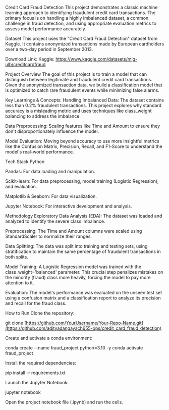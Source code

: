 Credit Card Fraud Detection
This project demonstrates a classic machine learning approach to identifying fraudulent credit card transactions. The primary focus is on handling a highly imbalanced dataset, a common challenge in fraud detection, and using appropriate evaluation metrics to assess model performance accurately.

Dataset
This project uses the "Credit Card Fraud Detection" dataset from Kaggle. It contains anonymized transactions made by European cardholders over a two-day period in September 2013.

Download Link: Kaggle: https://www.kaggle.com/datasets/mlg-ulb/creditcardfraud

Project Overview
The goal of this project is to train a model that can distinguish between legitimate and fraudulent credit card transactions. Given the anonymized transaction data, we build a classification model that is optimized to catch rare fraudulent events while minimizing false alarms.

Key Learnings & Concepts:
Handling Imbalanced Data: The dataset contains less than 0.2% fraudulent transactions. This project explores why standard accuracy is a misleading metric and uses techniques like class_weight balancing to address the imbalance.

Data Preprocessing: Scaling features like Time and Amount to ensure they don't disproportionately influence the model.

Model Evaluation: Moving beyond accuracy to use more insightful metrics like the Confusion Matrix, Precision, Recall, and F1-Score to understand the model's real-world performance.

Tech Stack
Python

Pandas: For data loading and manipulation.

Scikit-learn: For data preprocessing, model training (Logistic Regression), and evaluation.

Matplotlib & Seaborn: For data visualization.

Jupyter Notebook: For interactive development and analysis.

Methodology
Exploratory Data Analysis (EDA): The dataset was loaded and analyzed to identify the severe class imbalance.

Preprocessing: The Time and Amount columns were scaled using StandardScaler to normalize their ranges.

Data Splitting: The data was split into training and testing sets, using stratification to maintain the same percentage of fraudulent transactions in both splits.

Model Training: A Logistic Regression model was trained with the class_weight='balanced' parameter. This crucial step penalizes mistakes on the minority (fraud) class more heavily, forcing the model to pay more attention to it.

Evaluation: The model's performance was evaluated on the unseen test set using a confusion matrix and a classification report to analyze its precision and recall for the fraud class.

How to Run
Clone the repository:

git clone [https://github.com/YourUsername/Your-Repo-Name.git](https://github.com/adityadangayach655-ops/credit_card_fraud_detection)

Create and activate a conda environment:

conda create --name fraud_project python=3.10 -y
conda activate fraud_project

Install the required dependencies:

pip install -r requirements.txt

Launch the Jupyter Notebook:

jupyter notebook

Open the project notebook file (.ipynb) and run the cells.

